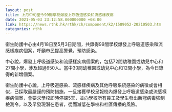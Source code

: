 ```yaml
---
layout: post
title: 上月中旬至今99間學校爆發上呼吸道感染和流感樣疾病
date: 2021-05-03 23:12:58.000000000 +08:00
link: https://news.rthk.hk/rthk/ch/component/k2/1589052-20210503.htm
categories: rthk
---
```


衞生防護中心由4月18日至5月3日期間，共錄得99間學校爆發上呼吸道感染和流感樣疾病個案，呼籲市民提高警覺，預防感染。

中心說，爆發上呼吸道感染和流感樣疾病個案的，包括72間幼稚園或幼兒中心和27間小學，涉及超過650人。當中30間幼稚園或幼兒中心和12間小學，為今日錄得的新增個案。

衞生防護中心說，上呼吸道感染、流感樣疾病及其他呼吸系統感染的病徵或會相似，已採取最嚴謹的預防措施，一旦接獲學校呈報校內爆發上呼吸道感染或流感樣疾病個案，會要求學校即時停課5天，並向學校所有員工及學生發出新冠病毒強制檢測令，以及早發現潛在患者，從而減低在學校和社區傳播的風險。

